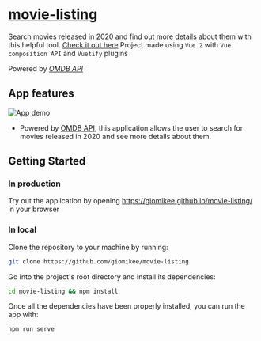 # [movie-listing](https://giomikee.github.io/movie-listing/)

Search movies released in 2020 and find out more details about them with this helpful tool. [Check it out here](https://giomikee.github.io/movie-listing/)
Project made using `Vue 2` with `Vue composition API` and `Vuetify` plugins

Powered by [_OMDB API_](http://www.omdbapi.com/)

## App features
![App demo](https://i.giphy.com/media/laQNGJkZi7HdBFUByj/source.gif)

- Powered by [OMDB API](http://www.omdbapi.com/), this application allows the user to search for movies released in 2020 and see more details about them.

## Getting Started

### In production

Try out the application by opening https://giomikee.github.io/movie-listing/ in your browser

### In local

Clone the repository to your machine by running:
```bash
git clone https://github.com/giomikee/movie-listing
```

Go into the project's root directory and install its dependencies:
```bash
cd movie-listing && npm install
```

Once all the dependencies have been properly installed, you can run the app with:
```bash
npm run serve
```
